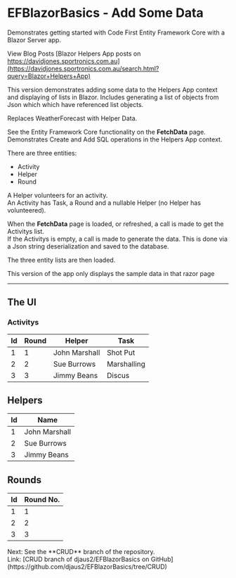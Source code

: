 # EFBlazorBasics - Add Some Data
Demonstrates getting started with Code First Entity Framework Core with a Blazor Server app.

View Blog Posts [Blazor Helpers App posts on https://davidjones.sportronics.com.au](https://davidjones.sportronics.com.au/search.html?query=Blazor+Helpers+App)

This version demonstrates adding some data to the Helpers App context and displaying of lists in Blazor. 
Includes generating a list of objects from Json which which have referenced list objects.  

Replaces WeatherForecast with Helper Data.

See the Entity Framework Core functionality on the **FetchData** page.
Demonstrates Create and Add SQL operations in the Helpers App context.  

There are three entities:  
- Activity
- Helper
- Round

A Helper volunteers for an activity.  
An Activity has Task, a Round and a nullable Helper (no Helper has volunteered).  

When the **FetchData** page is loaded, or refreshed, a call is made to get the Activitys list.  
If the Activitys is empty, a call is made to generate the data.
This is done via a Json string deserialization and saved to the database.

The three entity lists are then loaded.  

This version of the app only displays the sample data in that razor page  

<hr/>

## The UI

### Activitys

| **Id** | **Round** | **Helper**  | **Task** |
|--------|-----------|-------------|----------|
| 1      | 1         | John Marshall | Shot Put   |
| 2      | 2         | Sue Burrows | Marshalling   |
| 3      | 3         | Jimmy Beans | Discus   |

## Helpers

| **Id** | **Name**    |
|--------|-------------|
| 1      | John Marshall |
| 2      | Sue Burrows |
| 3      | Jimmy Beans |

## Rounds

| **Id** | **Round No.** |
|--------|---------------|
| 1      | 1             |
| 2      | 2             |
| 3      | 3             |

<p> Next: See the **CRUD** branch of the repository. <br/>
Link: [CRUD branch of djaus2/EFBlazorBasics on GitHub](https://github.com/djaus2/EFBlazorBasics/tree/CRUD) </p>
